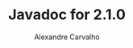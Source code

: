 ---
title: Javadoc for 2.1.0
author: Alexandre Carvalho
menu_title: 2.1.0
category: javadoc_docs
layout: iframe
iframe_url: /docs/2.1.0/javadoc/overview-summary.html
order: 3
---